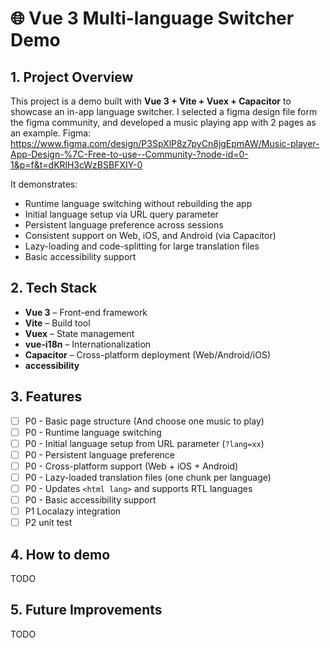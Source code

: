 # 🌐 Vue 3 Multi-language Switcher Demo

## 1. Project Overview
This project is a demo built with **Vue 3 + Vite + Vuex + Capacitor** to showcase an in-app language switcher.  I selected a figma design file form the figma community, and developed a music playing app with 2 pages as an example.
Figma: https://www.figma.com/design/P3SpXlP8z7pyCn8jgEpmAW/Music-player-App-Design-%7C-Free-to-use--Community-?node-id=0-1&p=f&t=dKRlH3cWzBSBFXIY-0

It demonstrates:
- Runtime language switching without rebuilding the app
- Initial language setup via URL query parameter
- Persistent language preference across sessions
- Consistent support on Web, iOS, and Android (via Capacitor)
- Lazy-loading and code-splitting for large translation files
- Basic accessibility support 

## 2. Tech Stack
- **Vue 3** – Front-end framework  
- **Vite** – Build tool  
- **Vuex** – State management  
- **vue-i18n** – Internationalization  
- **Capacitor** – Cross-platform deployment (Web/Android/iOS)  
- **accessibility**

## 3. Features
- [ ] P0 - Basic page structure (And choose one music to play)
- [ ] P0 - Runtime language switching 
- [ ] P0 - Initial language setup from URL parameter (`?lang=xx`)  
- [ ] P0 - Persistent language preference  
- [ ] P0 - Cross-platform support (Web + iOS + Android)  
- [ ] P0 - Lazy-loaded translation files (one chunk per language)  
- [ ] P0 - Updates `<html lang>` and supports RTL languages  
- [ ] P0 - Basic accessibility support  
- [ ] P1 Localazy integration  
- [ ] P2 unit test

## 4. How to demo

TODO


## 5. Future Improvements
TODO
